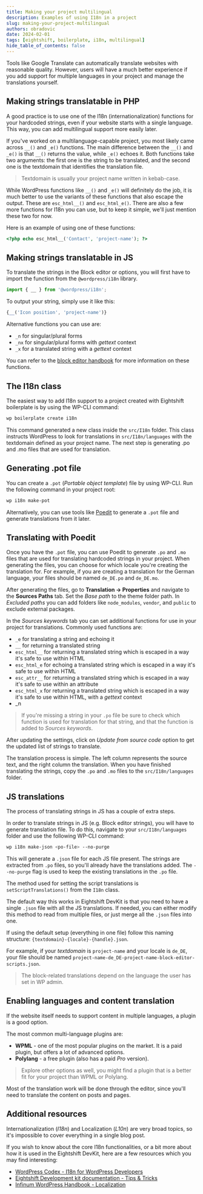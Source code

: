 ```yaml
---
title: Making your project multilingual
description: Examples of using I18n in a project
slug: making-your-project-multilingual
authors: obradovic
date: 2024-02-01
tags: [eightshift, boilerplate, i18n, multilingual]
hide_table_of_contents: false
---
```


Tools like Google Translate can automatically translate websites with reasonable quality. However, users will have a much better experience if you add support for multiple languages in your project and manage the translations yourself.
<!--truncate-->

## Making strings translatable in PHP
A good practice is to use one of the I18n (internationalization) functions for your hardcoded strings, even if your website starts with a single language. This way, you can add multilingual support more easily later.

If you've worked on a multilanguage-capable project, you most likely came across `__()` and `_e()` functions. The main difference between the `__()` and `_e()` is that `__()` returns the value, while `_e()` echoes it. Both functions take two arguments: the first one is the string to be translated, and the second one is the textdomain that identifies the translation file.

> Textdomain is usually your project name written in kebab-case.

While WordPress functions like `__()` and `_e()` will definitely do the job, it is much better to use the variants of these functions that also escape the output. These are `esc_html__()` and `esc_html_e()`. There are also a few more functions for I18n you can use, but to keep it simple, we'll just mention these two for now.

Here is an example of using one of these functions:
```php
<?php echo esc_html__('Contact', 'project-name'); ?>
```

## Making strings translatable in JS
To translate the strings in the Block editor or options, you will first have to import the function from the `@wordpress/i18n` library.
```jsx
import { __ } from '@wordpress/i18n';
```
To output your string, simply use it like this:
```jsx
{__('Icon position', 'project-name')}
```

Alternative functions you can use are:
- `_n` for singular/plural forms
- `_nx` for singular/plural forms with _gettext_ context
- `_x` for a translated string with a _gettext_ context

You can refer to the [block editor handbook](https://developer.wordpress.org/block-editor/reference-guides/packages/packages-i18n/) for more information on these functions.

## The I18n class
The easiest way to add I18n support to a project created with Eightshift boilerplate is by using the WP-CLI command:
```bash
wp boilerplate create i18n
```

This command generated a new class inside the `src/I18n` folder. This class instructs WordPress to look for translations in `src/I18n/languages` with the textdomain defined as your project name. The next step is generating .po and .mo files that are used for translation.

## Generating .pot file
You can create a `.pot` (_Portable object template_) file by using WP-CLI. Run the following command in your project root:
```bash
wp i18n make-pot
```

Alternatively, you can use tools like [Poedit](https://poedit.net/) to generate a `.pot` file and generate translations from it later.

## Translating with Poedit
Once you have the `.pot` file, you can use Poedit to generate `.po` and `.mo` files that are used for translating hardcoded strings in your project. When generating the files, you can choose for which locale you're creating the translation for. For example, if you are creating a translation for the German language, your files should be named `de_DE.po` and `de_DE.mo`.

After generating the files, go to **Translation -> Properties** and navigate to the **Sources Paths** tab. Set the _Base path_ to the theme folder path. In _Excluded paths_ you can add folders like `node_modules`, `vendor`, and `public` to exclude external packages.

In the _Sources keywords_ tab you can set additional functions for use in your project for translations. Commonly used functions are:
- `_e` for translating a string and echoing it
- `__` for returning a translated string
- `esc_html__` for returning a translated string which is escaped in a way it's safe to use within HTML
- `esc_html_e` for echoing a translated string which is escaped in a way it's safe to use within HTML
- `esc_attr__` for returning a translated string which is escaped in a way it's safe to use within an attribute
- `esc_html_x` for returning a translated string which is escaped in a way it's safe to use within HTML, with a _gettext_ context
- _n

> If you're missing a string in your `.po` file be sure to check which function is used for translation for that string, and that the function is added to _Sources keywords_.

After updating the settings, click on _Update from source code_ option to get the updated list of strings to translate.

The translation process is simple. The left column represents the source text, and the right column the translation. When you have finished translating the strings, copy the `.po` and `.mo` files to the `src/I18n/languages` folder.

## JS translations
The process of translating strings in JS has a couple of extra steps.

In order to translate strings in JS (e.g. Block editor strings), you will have to generate translation file. To do this, navigate to your `src/I18n/languages` folder and use the following WP-CLI command:
```bash
wp i18n make-json <po-file> --no-purge
```

This will generate a `.json` file for each JS file present. The strings are extracted from `.po` files, so you'll already have the translations added. The `--no-purge` flag is used to keep the existing translations in the `.po` file.

The method used for setting the script translations is `setScriptTranslations()` from the `I18n` class.

The default way this works in Eightshift DevKit is that you need to have a single `.json` file with all the JS translations. If needed, you can either modify this method to read from multiple files, or just merge all the `.json` files into one.

If using the default setup (everything in one file) follow this naming structure: `{textdomain}-{locale}-{handle}.json`.

For example, if your _textdomain_ is `project-name` and your locale is `de_DE`, your file should be named `project-name-de_DE-project-name-block-editor-scripts.json`.

> The block-related translations depend on the language the user has set in WP admin.

## Enabling languages and content translation
If the website itself needs to support content in multiple languages, a plugin is a good option.

 The most common multi-language plugins are:
- **WPML** - one of the most popular plugins on the market. It is a paid plugin, but offers a lot of advanced options.
- **Polylang** - a free plugin (also has a paid _Pro_ version).

> Explore other options as well, you might find a plugin that is a better fit for your project than WPML or Polylang.

Most of the translation work will be done through the editor, since you'll need to translate the content on posts and pages.

## Additional resources
Internationalization (_I18n_) and Localization (_L10n_) are very broad topics, so it's impossible to cover everything in a single blog post.

If you wish to know about the core I18n functionalities, or a bit more about how it is used in the Eightshift DevKit, here are a few resources which you may find interesting:
- [WordPress Codex - I18n for WordPress Developers](https://codex.wordpress.org/I18n_for_WordPress_Developers)
- [Eightshift Development kit documentation - Tips & Tricks](https://eightshift.com/docs/basics/tips-tricks/#internationalization-i18n-and-localization-l10n)
- [Infinum WordPress Handbook - Localization](https://infinum.com/handbook/wordpress/translations/localization)
